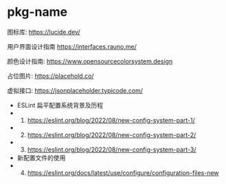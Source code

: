 # pkg-name

图标库:
https://lucide.dev/

用户界面设计指南
https://interfaces.rauno.me/

颜色设计指南:
https://www.opensourcecolorsystem.design

占位图片:
https://placehold.co/

虚拟接口:
https://jsonplaceholder.typicode.com/

* ESLint 扁平配置系统背景及历程
* 1. https://eslint.org/blog/2022/08/new-config-system-part-1/
* 2. https://eslint.org/blog/2022/08/new-config-system-part-2/
* 3. https://eslint.org/blog/2022/08/new-config-system-part-3/
* 新配置文件的使用
* 4. https://eslint.org/docs/latest/use/configure/configuration-files-new
